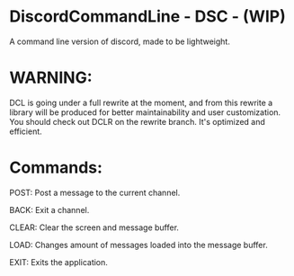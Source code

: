 # DiscordCommandLine - DSC - (WIP)
A command line version of discord, made to be lightweight. 

# WARNING:
DCL is going under a full rewrite at the moment, and from this rewrite a library will be produced for better maintainability and user customization. You should check out DCLR on the rewrite branch. It's optimized and efficient.

# Commands: 
POST: Post a message to the current channel.

BACK: Exit a channel.

CLEAR: Clear the screen and message buffer.

LOAD: Changes amount of messages loaded into the message buffer.

EXIT: Exits the application.

